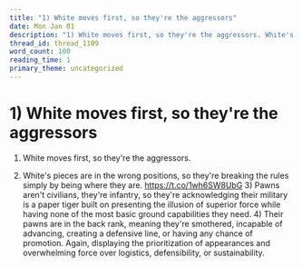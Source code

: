 ```yaml
---
title: "1) White moves first, so they're the aggressors"
date: Mon Jan 01
description: "1) White moves first, so they're the aggressors. White's pieces are in the wrong positions, so they're breaking the rules simply by being where they are."
thread_id: thread_1109
word_count: 100
reading_time: 1
primary_theme: uncategorized
---
```


# 1) White moves first, so they're the aggressors

1) White moves first, so they're the aggressors.

2) White's pieces are in the wrong positions, so they're breaking the rules simply by being where they are. https://t.co/1wh6SW8UbG 3) Pawns aren't civilians, they're infantry, so they're acknowledging their military is a paper tiger built on presenting the illusion of superior force while having none of the most basic ground capabilities they need. 4) Their pawns are in the back rank, meaning they're smothered, incapable of advancing, creating a defensive line, or having any chance of promotion. Again, displaying the prioritization of appearances and overwhelming force over logistics, defensibility, or sustainability.